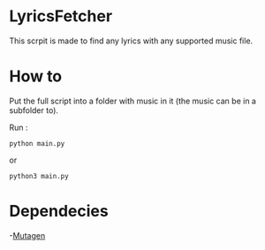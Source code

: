 # LyricsFetcher
This scrpit is made to find any lyrics with any supported music file.

# How to

Put the full script into a folder with music in it (the music can be in a subfolder to).

Run : 
```
python main.py
```
or 
```
python3 main.py
```
 # Dependecies 
  -[Mutagen](https://github.com/quodlibet/mutagen)

